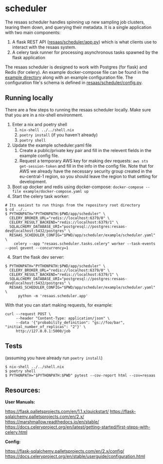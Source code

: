 # scheduler

The resaas scheduler handles spinning up new sampling job clusters, tearing them down, and querying their metadata.
It is a single application with two main components: 

  1. A flask REST API ([resaas/scheduler/app.py](resaas/scheduler/app.py)) which is what clients use to interact with the resaas system.
  2. A celery task runner for processing asynchronous tasks spawned by the flask application

The resaas scheduler is designed to work with Postgres (for flask) and Redis (for celery). An example docker-compose file can be found in the [example directory](./example) along with
an example configuration file. The configuration file's schema is defined in [resaas/scheduler/config.py](resaas/scheduler/config.py).

## Running locally
There are a few steps to running the resaas scheduler locally. Make sure that you
are in a nix-shell environment.
  1. Enter a nix and poetry shell
     1. `nix-shell ../../shell.nix`
     1. `poetry install` (if you haven't already)
     1. `poetry shell`
  1. Update the example scheduler.yaml file
     1. Create a public/private key pair and fill in the relevent fields in the example config file.
     1. Request a temporary AWS key for making dev requests: `aws sts get-session-token` and fill in the info in the config file. Note that for AWS
     we already have the necessary security group created in the eu-central-1 region,
     so you should leave the region to that setting for development.
  2. Boot up docker and redis using docker-compose: `docker-compose --file example/docker-compose.yaml up`
  3. Start the celery task worker:
  ```shell
  # Its easiest to run things from the repository root directory
  $ cd ../..
  $ PYTHONPATH="PYTHONPATH:$PWD/app/scheduler" \
    CELERY_BROKER_URL="redis://localhost:6379/0" \
    CELERY_RESULT_BACKEND="redis://localhost:6379/1" \
    SQLALCHEMY_DATABASE_URI="postgresql://postgres:resaas-dev@localhost:5432/postgres" \
    RESAAS_SCHEDULER_CONFIG="$PWD/app/scheduler/example/scheduler.yaml" \
      celery --app "resaas.scheduler.tasks.celery" worker --task-events --pool gevent --concurrency=1
  ```
  4. Start the flask dev server:
  ```shell
  $ PYTHONPATH="PYTHONPATH:$PWD/app/scheduler" \
    CELERY_BROKER_URL="redis://localhost:6379/0" \
    CELERY_RESULT_BACKEND="redis://localhost:6379/1" \
    SQLALCHEMY_DATABASE_URI="postgresql://postgres:resaas-dev@localhost:5432/postgres" \
    RESAAS_SCHEDULER_CONFIG="$PWD/app/scheduler/example/scheduler.yaml" \
        python -m 'resaas.scheduler.app'
  ```

With that you can start making requests, for example:
```shell
curl --request POST \
     --header "Content-Type: application/json" \
     --data '{"probability_definition": "gs://foo/bar", "initial_number_of_replicas": "2"}' \
     http://127.0.0.1:5000/job
```


## Tests

(assuming you have already run `poetry install`) 

```shell
$ nix-shell ../../shell.nix
$ poetry shell
$ PYTHONPATH="$PYTHONPATH:$PWD" pytest --cov-report html --cov=resaas
```
## Resources:

**User Manuals:**

https://flask.palletsprojects.com/en/1.1.x/quickstart/
https://flask-sqlalchemy.palletsprojects.com/en/2.x/
https://marshmallow.readthedocs.io/en/stable/
https://docs.celeryproject.org/en/latest/getting-started/first-steps-with-celery.html

**Config:**

https://flask-sqlalchemy.palletsprojects.com/en/2.x/config/
https://docs.celeryproject.org/en/stable/userguide/configuration.html
